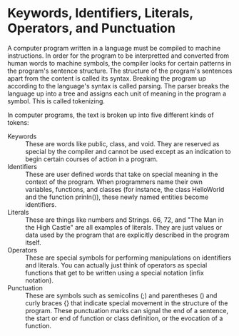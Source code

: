 <!DOCTYPE html>
<html>
<head>
</head>
<body>
	<h1>Keywords, Identifiers, Literals, Operators, and Punctuation </h1>	
	<p> 
		A computer program written in a language must be compiled to machine instructions. In order for the program to be interpretted and converted from human words to machine symbols, the compiler looks for certain patterns in the program's sentence structure. The structure of the program's sentences apart from the content is called its syntax. Breaking the program up according to the language's syntax is called parsing. The parser breaks the language up into a tree and assigns each unit of meaning in the program a symbol. This is called tokenizing.
	</p>
	<p>
		In computer programs, the text is broken up into five different kinds of tokens:
		<dl>
			<dt> Keywords </dt>
			<dd> These are words like public, class, and void. They are reserved as special by the compiler and cannot be used except as an indication to begin certain courses of action in a program. </dd>
			<dt> Identifiers </dt>
			<dd> These are user defined words that take on special meaning in the context of the program. When programmers name their own variables, functions, and classes (for instance, the class HelloWorld and the function prinln()), these newly named entities become identifiers. </dd>
			<dt> Literals </dt>
			<dd> These are things like numbers and Strings. 66, 72, and "The Man in the High Castle" are all examples of literals. They are just values or data used by the program that are explicitly described in the program itself.
			</dd>
			<dt> Operators </dt>
			<dd> These are special symbols for performing manipulations on identifiers and literals. You can actually just think of operators as special functions that get to be written using a special notation (infix notation). 
			</dd>
			<dt> Punctuation </dt>
			<dd> These are symbols such as semicolins (;) and parentheses () and curly braces {} that indicate special movement in the structure of the program. These punctuation marks can signal the end of a sentence, the start or end of function or class definition, or the evocation of a function.
			</dd>
	</p>
</body>
</html>
